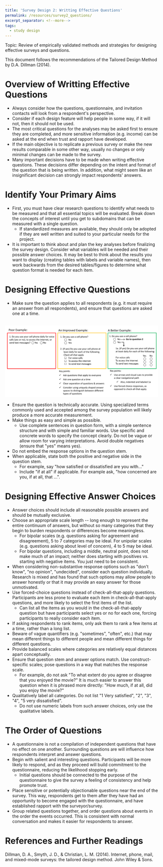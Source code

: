 ```yaml
---
title: 'Survey Design 2: Writting Effective Questions'
permalink: /resources/survey2_questions/
excerpt_separator: <!--more-->
tags:
  - study design
---
```

<!--more-->
Topic: Review of empirically validated methods and strategies for designing effective surveys and questions.

This document follows the recommendations of the Tailored Design Method by D.A. Dillman (2014).

# Overview of Writting Effective Questions
-   Always consider how the questions, questionnaire, and invitation contacts will look from a respondent's perspective.
-   Consider if each design feature will help people in some way, if it will not, then it should not be used.
-   The most critical questions for the analyses may be asked first to ensure they are completed, and more sensitive information (e.g. income) can be asked at the end when trust and rapport have developed.
-   If the main objective is to replicate a previous survey or make the new results comparable in some other way, usually no changes or only minimal changes can be made to the survey.
-   Many important decisions have to be made when writing effective questions. These decisions differ depending on the intent and format of the question that is being written. In addition, what might seem like an insignificant decision can strongly impact respondents' answers.



# Identify Your Primary Aims
-   First, you must have clear research questions to identify what needs to be measured and that all essential topics will be evaluated. Break down the concepts of interest until you get to subdomains that can be measured with a single question.
    -   If standardized measures are available, they should only be adopted if they are well written and suited to your particular needs for the project.
-   It is important to think about and plan the key analyses before finalizing the survey design. Consider what variables will be needed and their possible answer choices. It may be best to think about the results you want to display (creating tables with labels and variable names), then work backwards from the desired tables/figures to determine what question format is needed for each item.


# Designing Effective Questions
-   Make sure the question applies to all respondents (e.g. it must require an answer from all respondents), and ensure that questions are asked one at a time.
   
 <br/><img src='/images/posts/survey_design/2.tif'><br/>
   
-   Ensure the question is technically accurate. Using specialized terms commonly used and accepted among the survey population will likely produce a more accurate measurement.
-   Make things as easy and simple as possible.
    -   Use complete sentences in question form, with a simple sentence structure and with simple and familiar words. Use specific and concrete words to specify the concept clearly. Do not be vague or allow room for varying interpretations. Avoid double negatives (ensure that "yes" means yes).
-   Do not embed the response options in the question stem.
-   When applicable, state both the positive and negative side in the question stem.
    -   For example, say "how satisfied or dissatisfied are you with..."
    -   Include "if at all" if applicable. For example ask, "how concerned are you, if at all, that ...".


# Designing Effective Answer Choices
-   Answer choices should include all reasonable possible answers and should be mutually exclusive.
-   Choose an appropriate scale length -- long enough to represent the entire continuum of answers, but without so many categories that they begin to burden respondents or differences become meaningless.
    -   For bipolar scales (e.g. questions asking for agreement and disagreement), 5 to 7 categories may be ideal. For unipolar scales (e.g. questions asking about level of concern), 4 to 5 may be ideal.
    -   For bipolar questions, including a middle, neutral point, does not make much of an impact; neither does starting with positives vs. starting with negative items. You just need to be consistent.
-   When considering non-substantive response options such as "don't know", "no opinion", "undecided", consider each question individually. Research is mixed and has found that such options may allow people to answer honestly or that it may provide an easy answer for those unmotivated.
-   Use forced-choice questions instead of check-all-that-apply questions. Participants are less prone to evaluate each item in check-all-that-apply questions, and more likely to select the first items of the list.
    -   Can list all the items as you would in the check-all-that-apply question but have participants select yes or no for each one, forcing participants to really consider each item.
-   If asking respondents to rank items, only ask them to rank a few items at a time, rather than a long list.
-   Beware of vague quantifiers (e.g. "sometimes", "often", etc.) that may mean different things to different people and mean different things for different questions.
-   Provide balanced scales where categories are relatively equal distances apart conceptually.
-   Ensure that question stem and answer options match. Use construct-specific scales; pose questions in a way that matches the response scale.
    -   For example, do not ask "To what extent do you agree or disagree that you enjoyed the movie?" It is much easier to answer this question when it is phrased more directly: "How much, if at all, did you enjoy the movie?"
-   Qualitatively label all categories. Do not list "1 Very satisfied", "2", "3", "4", "5 very dissatisfied".
    -   Do not use numeric labels from such answer choices, only use the qualitative labels.


# The Order of Questions
-   A questionnaire is not a compilation of independent questions that have no effect on one another. Surrounding questions are will influence how respondents interpret and answer questions.
-   Begin with salient and interesting questions. Participants will be more likely to respond, and as they proceed will build commitment to the questionnaire, reducing the likelihood stopping early.
    -   Initial questions should be connected to the purpose of the questionnaire to give the survey a feeling of consistency and help promote trust.
-   Place sensitive or potentially objectionable questions near the end of the survey. This way, respondents get to them after they have had an opportunity to become engaged with the questionnaire, and have established rapport with the surveyor/survey.
-   Group related questions together, and order questions about events in the order the events occurred. This is consistent with normal conversation and makes it easier for respondents to answer.


# References and Further Readings
Dillman, D. A., Smyth, J. D., & Christian, L. M. (2014). Internet, phone, mail, and mixed-mode surveys: the tailored design method. John Wiley & Sons.
